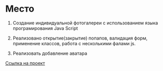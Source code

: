﻿# Место


1. Создание индивидуальной фотогалереи с использованием языка програмирования Java Script

2. Реализовано открытие(закрытие) попапов, валидация форм, применение классов, работа с несколькими фалами js.

2. Реализовать добавление аватара


 
 [Ссылка на проект](https://alix1982.github.io/mesto/index.html)
